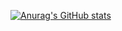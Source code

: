 [![Anurag's GitHub stats](https://github-readme-stats.vercel.app/api?username=ahmadhilmandani)](https://github.com/anuraghazra/github-readme-stats)

